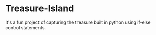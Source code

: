 # Treasure-Island
It's a fun project of capturing the treasure built in python using if-else control statements.
